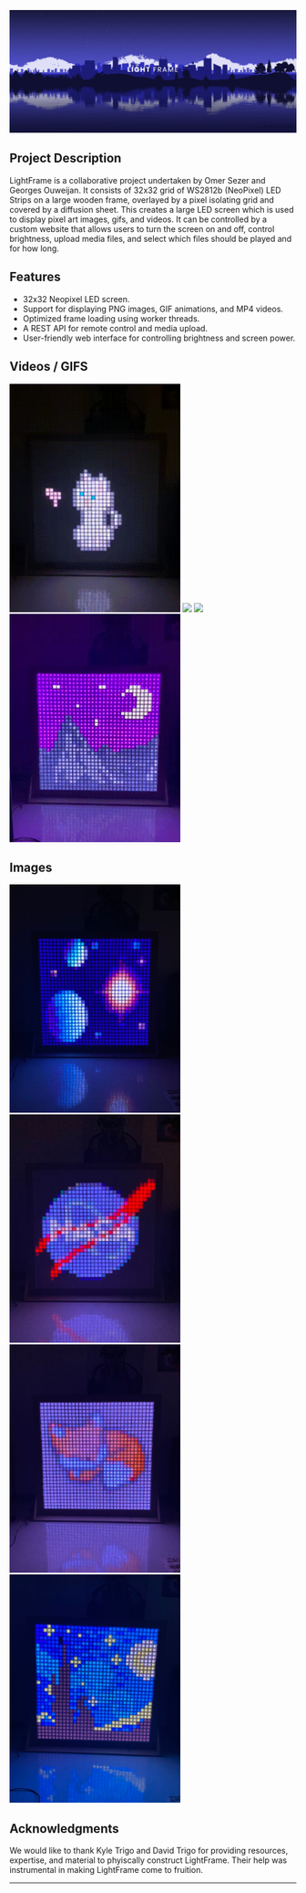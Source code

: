 ![Project Image or Logo](/readme_resources/LightFrame.png)

## Project Description

LightFrame is a collaborative project undertaken by Omer Sezer and Georges Ouweijan. It consists of 32x32 grid of WS2812b (NeoPixel) LED Strips on a large wooden frame, overlayed by a pixel isolating grid and covered by a diffusion sheet. This creates a large LED screen which is used to display pixel art images, gifs, and videos. It can be controlled by a custom website that allows users to turn the screen on and off, control brightness, upload media files, and select which files should be played and for how long. 

## Features

- 32x32 Neopixel LED screen.
- Support for displaying PNG images, GIF animations, and MP4 videos.
- Optimized frame loading using worker threads.
- A REST API for remote control and media upload.
- User-friendly web interface for controlling brightness and screen power.

## Videos / GIFS

<img src="readme_resources/curiouskitty.gif" width="300">
<img src="readme_resources/Earth.gif" width="300">
<img src="readme_resources/spacebattle.gif" width="300">
<img src="readme_resources/midnightsky.gif" width="300">

## Images 

<img src="readme_resources/solarsystem.jpg" width="300">
<img src="readme_resources/nasa.jpg" width="300">
<img src="readme_resources/sleepyfox.jpg" width="300">
<img src="readme_resources/starrynight.jpg" width="300">

## Acknowledgments

We would like to thank Kyle Trigo and David Trigo for providing resources, expertise, and material to phyiscally construct LightFrame. Their help was instrumental in making LightFrame come to fruition.

---
